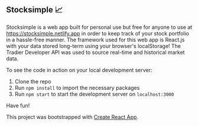 ## Stocksimple 📈

Stocksimple is a web app built for personal use but free for anyone to use at https://stocksimple.netlify.app in order to keep track of your stock portfolio in a hassle-free manner.
The framework used for this web app is React.js with your data stored long-term using your browser's localStorage!
The Tradier Developer API was used to source real-time and historical market data.


To see the code in action on your local development server:
1. Clone the repo
2. Run `npm install` to import the necessary packages
3. Run `npm start` to start the development server on `localhost:3000`

Have fun!

This project was bootstrapped with [Create React App](https://github.com/facebook/create-react-app).
